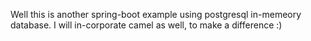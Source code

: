 Well this is another spring-boot example using postgresql in-memeory database.
I will in-corporate camel as well, to make a difference :)
